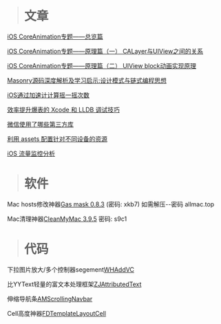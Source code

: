 > # 文章

[iOS CoreAnimation专题——总览篇](https://blog.csdn.net/u013282174/article/details/50252455)

[iOS CoreAnimation专题——原理篇（一） CALayer与UIView之间的关系](https://blog.csdn.net/u013282174/article/details/50215605)

[iOS CoreAnimation专题——原理篇（二） UIView block动画实现原理](https://blog.csdn.net/u013282174/article/details/50247185)

[Masonry源码深度解析及学习启示:设计模式与链式编程思想](https://juejin.im/post/5acec952f265da237e0a197b)

[iOS通过加速计计算摇一摇次数](https://juejin.im/post/5b4ee5d96fb9a04fbf270892)

[效率提升爆表的 Xcode 和 LLDB 调试技巧](https://juejin.im/post/5b1cd870e51d4506dc0ac76c)

[微信使用了哪些第三方库](https://juejin.im/post/5afcc8b2f265da0b7f44bf68)

[利用 assets 配置针对不同设备的资源](https://juejin.im/post/5b389cf9f265da59a8365e69)

[iOS 流量监控分析](https://juejin.im/post/5b1602906fb9a01e3542f08c)

> # 软件

Mac hosts修改神器[Gas mask 0.8.3](https://pan.baidu.com/s/1yN_C5Qf_Bui_PFyHgxRZxQ) (密码: xkb7)
如需解压--密码 allmac.top

Mac清理神器[CleanMyMac 3.9.5](https://pan.baidu.com/s/1S5R7HYR9XjdMzCvooyr0uA) 密码: s9c1

> # 代码

下拉图片放大/多个控制器segement[WHAddVC](https://github.com/remember17/WHAddVC)

比YYText轻量的富文本处理框架[ZJAttributedText](https://github.com/syik/ZJAttributedText)

伸缩导航条[AMScrollingNavbar](https://github.com/andreamazz/AMScrollingNavbar)

Cell高度神器[FDTemplateLayoutCell](https://github.com/forkingdog/UITableView-FDTemplateLayoutCell)

